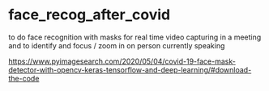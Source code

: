 # face_recog_after_covid
to do face recognition with masks
for real time video capturing in a meeting and to identify and focus / zoom in on person currently speaking


https://www.pyimagesearch.com/2020/05/04/covid-19-face-mask-detector-with-opencv-keras-tensorflow-and-deep-learning/#download-the-code
